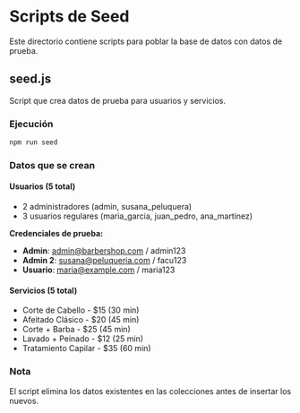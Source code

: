 # Scripts de Seed

Este directorio contiene scripts para poblar la base de datos con datos de prueba.

## seed.js

Script que crea datos de prueba para usuarios y servicios.

### Ejecución

```bash
npm run seed
```

### Datos que se crean

#### Usuarios (5 total)
- 2 administradores (admin, susana_peluquera)
- 3 usuarios regulares (maria_garcia, juan_pedro, ana_martinez)

**Credenciales de prueba:**
- **Admin**: admin@barbershop.com / admin123
- **Admin 2**: susana@peluqueria.com / facu123
- **Usuario**: maria@example.com / maria123

#### Servicios (5 total)
- Corte de Cabello - $15 (30 min)
- Afeitado Clásico - $20 (45 min)
- Corte + Barba - $25 (45 min)
- Lavado + Peinado - $12 (25 min)
- Tratamiento Capilar - $35 (60 min)

### Nota
El script elimina los datos existentes en las colecciones antes de insertar los nuevos.

